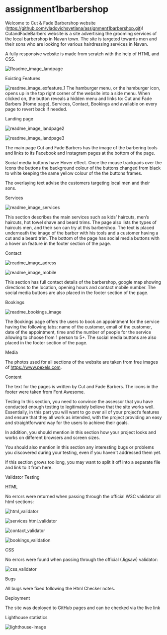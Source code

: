 # assignment1barbershop
Welcome to Cut & Fade Barbershop website  (https://github.com/vladovichsvetlana/assignment1barbershop.git)!
CutandFadeBarbers website is a site advertising the grooming services of the local barbershop in Navan town. The site is targeted towards men and their sons who are looking for various hairdressing services in Navan. 

A fully responsive website is made from scratch with the help of HTML and CSS.

![Readme_image_landpage](https://user-images.githubusercontent.com/107796276/183288631-2729b2fd-252d-411f-9f53-9dfcaef8442e.png)
 
Existing Features

![readme_image_exfeature_1](https://user-images.githubusercontent.com/107796276/183288629-7eb19ea6-fc0a-435b-b4ba-38b550b088c4.png)
The hamburger menu, or the hamburger icon, opens up in the top right corner of the website into a side menu. When clicked on, the button reveals a hidden menu and links to: Cut and Fade Barbers (Home page), Services, Contact, Bookings and available on every page to revert back if needed. 
 
Landing page
 
![readme_image_landpage2](https://user-images.githubusercontent.com/107796276/183288634-4c04f5ae-52dc-4393-93de-daef520e7b48.png)
 
![readme_image_landpage3](https://user-images.githubusercontent.com/107796276/183288718-be6323d6-3cb7-4eae-a159-e4d3656b7b1e.png)

The main page Cut and Fade Barbers has the image of the barbering tools and links to its Facebook and Instagram pages at the bottom of the page. 

Social media buttons have Hover effect. Once the mouse trackpads over the icons the buttons the background colour of the buttons changed from black to white keeping the same yellow colour of the the buttons frames. 

The overlaying text advise the customers targeting local men and their sons. 

Services

![readme_image_services](https://user-images.githubusercontent.com/107796276/183288640-c8728991-4951-40ba-a030-4745a94de8d6.png)

This section describes the main services such as kids’ haircuts, men’s haircuts, hot towel shave and beard trims. The page also lists the types of haircuts men, and their son can try at this barbershop.
The text is placed underneath the image of the barber with his tools and a customer having a cut and a beard trim. The bottom of the page has social media buttons with a hover on feature in the footer section of the page. 

Contact
 
![readme_image_adress](https://user-images.githubusercontent.com/107796276/183288626-aeb15888-950b-4037-903f-b433d007f185.png)

![readme_image_mobile](https://user-images.githubusercontent.com/107796276/183288638-1d07ace0-8788-46dd-8cc0-57e547f4f447.png)

This section has full contact details of the barbershop, google map showing directions to the location, opening hours and contact mobile number. The social media buttons are also placed in the footer section of the page. 
 
Bookings

![readme_bookings_image](https://user-images.githubusercontent.com/107796276/183288624-d20d6014-de1d-4990-9d6c-c2b4a8f855d5.png)
 
The Bookings page offers the users to book an appointment for the service having the following tabs: name of the customer, email of the customer, date of the appointment, time and the number of people for the service allowing to choose from 1 person to 5+. The social media buttons are also placed in the footer section of the page. 

Media

The photos used for all sections of the website are taken from free images of https://www.pexels.com.

Content

The text for the pages is written by Cut and Fade Barbers. 
The icons in the footer were taken from Font Awesome.

Testing
In this section, you need to convince the assessor that you have conducted enough testing to legitimately believe that the site works well. Essentially, in this part you will want to go over all of your project’s features and ensure that they all work as intended, with the project providing an easy and straightforward way for the users to achieve their goals.

In addition, you should mention in this section how your project looks and works on different browsers and screen sizes.

You should also mention in this section any interesting bugs or problems you discovered during your testing, even if you haven't addressed them yet.

If this section grows too long, you may want to split it off into a separate file and link to it from here.

Validator Testing

HTML

No errors were returned when passing through the official W3C validator all html sections:

![html_validator](https://user-images.githubusercontent.com/107796276/183309259-2c548883-2905-4f3e-b286-7ce59d2a4a74.jpg)

![services html_validator](https://user-images.githubusercontent.com/107796276/183309260-e637892b-d625-4b9c-aa91-3dbe6d1396ad.jpg)

![contact_validator](https://user-images.githubusercontent.com/107796276/183309256-9fa3a69b-5361-49e0-8dc2-af8f4ecaf913.jpg)

![bookings_validation](https://user-images.githubusercontent.com/107796276/183309250-ec00040c-a988-407a-a2bf-2b7b7e9cc4da.jpg)


CSS

No errors were found when passing through the official (Jigsaw) validator:

![css_validator](https://user-images.githubusercontent.com/107796276/183309254-27b7a587-9377-414c-ab49-27a0c19e5fd3.jpg)

Bugs

All bugs were fixed following the Html Checker notes.

Deployment

The site was deployed to GitHub pages and can be checked via the live link 

Lighthouse statistics

![lighthouse-image](https://user-images.githubusercontent.com/107796276/183309261-6a10d7ec-229a-49f7-a304-c0639e1afec9.jpg)

